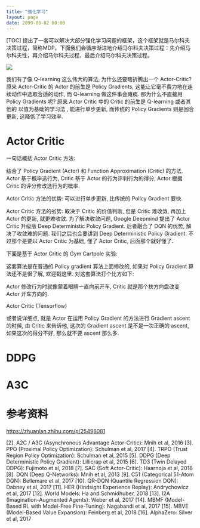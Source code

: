 ```yaml
---
title: "强化学习"
layout: page
date: 2099-06-02 00:00
---
```


[TOC]
提出了一套可以解决大部分强化学习问题的框架，这个框架就是马尔科夫决策过程，简称MDP。下面我们会循序渐进地介绍马尔科夫决策过程：先介绍马尔科夫性，再介绍马尔科夫过程，最后介绍马尔科夫决策过程。

![](../../../attach/images/2019-09-28-19-12-15.png)



我们有了像 Q-learning 这么伟大的算法, 为什么还要瞎折腾出一个 Actor-Critic? 原来 Actor-Critic 的 Actor 的前生是 Policy Gradients, 这能让它毫不费力地在连续动作中选取合适的动作, 而 Q-learning 做这件事会瘫痪. 那为什么不直接用 Policy Gradients 呢? 原来 Actor Critic 中的 Critic 的前生是 Q-learning 或者其他的 以值为基础的学习法 , 能进行单步更新, 而传统的 Policy Gradients 则是回合更新, 这降低了学习效率.


# Actor Critic 

一句话概括 Actor Critic 方法:

结合了 Policy Gradient (Actor) 和 Function Approximation (Critic) 的方法. Actor 基于概率选行为, Critic 基于 Actor 的行为评判行为的得分, Actor 根据 Critic 的评分修改选行为的概率.

Actor Critic 方法的优势: 可以进行单步更新, 比传统的 Policy Gradient 要快.

Actor Critic 方法的劣势: 取决于 Critic 的价值判断, 但是 Critic 难收敛, 再加上 Actor 的更新, 就更难收敛. 为了解决收敛问题, Google Deepmind 提出了 Actor Critic 升级版 Deep Deterministic Policy Gradient. 后者融合了 DQN 的优势, 解决了收敛难的问题. 我们之后也会要讲到 Deep Deterministic Policy Gradient. 不过那个是要以 Actor Critic 为基础, 懂了 Actor Critic, 后面那个就好懂了.

下面是基于 Actor Critic 的 Gym Cartpole 实验:




这套算法是在普通的 Policy gradient 算法上面修改的, 如果对 Policy Gradient 算法还不是很了解, 欢迎戳这里. 对这套算法打个比方如下:

Actor 修改行为时就像蒙着眼睛一直向前开车, Critic 就是那个扶方向盘改变 Actor 开车方向的.

Actor Critic (Tensorflow)

或者说详细点, 就是 Actor 在运用 Policy Gradient 的方法进行 Gradient ascent 的时候, 由 Critic 来告诉他, 这次的 Gradient ascent 是不是一次正确的 ascent, 如果这次的得分不好, 那么就不要 ascent 那么多.

# DDPG 

# A3C 



# 参考资料
https://zhuanlan.zhihu.com/p/25498081

[2]. A2C / A3C (Asynchronous Advantage Actor-Critic): Mnih et al, 2016
[3]. PPO (Proximal Policy Optimization): Schulman et al, 2017
[4]. TRPO (Trust Region Policy Optimization): Schulman et al, 2015
[5]. DDPG (Deep Deterministic Policy Gradient): Lillicrap et al, 2015
[6]. TD3 (Twin Delayed DDPG): Fujimoto et al, 2018
[7]. SAC (Soft Actor-Critic): Haarnoja et al, 2018
[8]. DQN (Deep Q-Networks): Mnih et al, 2013
[9]. C51 (Categorical 51-Atom DQN): Bellemare et al, 2017
[10]. QR-DQN (Quantile Regression DQN): Dabney et al, 2017
[11]. HER (Hindsight Experience Replay): Andrychowicz et al, 2017
[12]. World Models: Ha and Schmidhuber, 2018
[13]. I2A (Imagination-Augmented Agents): Weber et al, 2017
[14]. MBMF (Model-Based RL with Model-Free Fine-Tuning): Nagabandi et al, 2017
[15]. MBVE (Model-Based Value Expansion): Feinberg et al, 2018
[16]. AlphaZero: Silver et al, 2017
